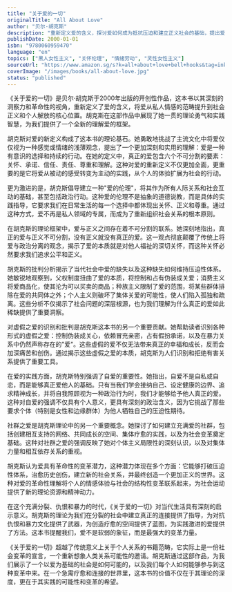 ```yaml
---
title: "关于爱的一切"
originalTitle: "All About Love"
author: "贝尔·胡克斯"
description: "重新定义爱的含义，探讨爱如何成为抵抗压迫和建立正义社会的基础，提出爱的伦理作为社会变革的核心。"
publishDate: 2000-01-01
isbn: "9780060959470"
language: "en"
topics: ["黑人女性主义", "关怀伦理", "情绪劳动", "灵性女性主义"]
sourceUrl: "https://www.amazon.sg/s?k=all+about+love+bell+hooks&tag=inkrupt-22"
coverImage: "/images/books/all-about-love.jpg"
status: "published"
---
```


《关于爱的一切》是贝尔·胡克斯于2000年出版的开创性作品，这本书以其深刻的洞察力和革命性的视角，重新定义了爱的含义，将爱从私人情感的范畴提升到社会正义和个人解放的核心位置。胡克斯在这部作品中展现了她一贯的理论勇气和实践智慧，为我们提供了一个全新的理解爱的框架。

胡克斯对爱的新定义构成了这本书的理论基石。她勇敢地挑战了主流文化中将爱仅仅视为一种感觉或情绪的浅薄观念，提出了一个更加深刻和实用的理解：爱是一种有意识的选择和持续的行动。在她的定义中，真正的爱包含六个不可分割的要素：关怀、承诺、信任、责任、尊重和理解。这种对爱的重新定义不仅更加全面，更重要的是它将爱从被动的感受转变为主动的实践，从个人的体验扩展为社会的行动。

更为激进的是，胡克斯倡导建立一种"爱的伦理"，将其作为所有人际关系和社会互动的基础，甚至包括政治行动。这种爱的伦理不是抽象的道德说教，而是具体的实践指导，它要求我们在日常生活的每一个选择中都体现出关怀、正义和尊重。通过这种方式，爱不再是私人领域的专属，而成为了重新组织社会关系的根本原则。

在胡克斯的理论框架中，爱与正义之间存在着不可分割的联系。她深刻地指出，真正的爱与正义不可分割，没有正义就没有真正的爱。这一观点彻底颠覆了传统上将爱与政治分离的观念，揭示了爱的本质就是对他人福祉的深切关怀，而这种关怀必然要求我们追求公平和正义。

胡克斯的批判分析揭示了当代社会中爱的缺失以及这种缺失如何维持压迫性体系。她敏锐地观察到，父权制度扭曲了爱的本质，将控制和占有伪装成关爱；消费主义将爱商品化，使其沦为可以买卖的商品；种族主义限制了爱的范围，将某些群体排除在爱的共同体之外；个人主义则破坏了集体关爱的可能性，使人们陷入孤独和疏离。这些分析不仅揭示了社会问题的深层根源，也为我们理解为什么真正的爱如此稀缺提供了重要洞察。

对虚假之爱的识别和批判是胡克斯这本书的另一个重要贡献。她帮助读者识别各种形式的虚假之爱：控制伪装成关心，依赖冒充亲密，占有假扮承诺，以及在暴力关系中仍然声称存在的"爱"。这些虚假的爱不仅无法带来真正的幸福和成长，反而会加深痛苦和创伤。通过揭示这些虚假之爱的本质，胡克斯为人们识别和拒绝有害关系提供了重要工具。

在爱的实践方面，胡克斯特别强调了自爱的重要性。她指出，自爱不是自私或自恋，而是能够真正爱他人的基础。只有当我们学会接纳自己、设定健康的边界、追求精神成长，并将自我照顾视为一种政治行为时，我们才能够给予他人真正的爱。这种对自爱的强调不仅具有个人意义，更具有深刻的政治含义，因为它挑战了那些要求个体（特别是女性和边缘群体）为他人牺牲自己的压迫性期待。

社群之爱是胡克斯理论中的另一个重要概念。她探讨了如何建立充满爱的社群，包括创建相互支持的网络、共同成长的空间、集体疗愈的实践，以及为社会变革奠定基础。这种对社群之爱的强调反映了她对个体主义局限性的深刻认识，以及对集体力量和相互依存关系的重视。

胡克斯认为爱具有革命性的变革潜力，这种潜力体现在多个方面：它能够打破压迫性体系，治愈历史创伤，建立新的社会关系，并最终创造一个更加正义的世界。这种对爱的革命性理解将个人的情感体验与社会的结构性变革联系起来，为社会运动提供了新的理论资源和精神动力。

在这个充满分裂、仇恨和暴力的时代，《关于爱的一切》对当代生活具有深刻的启示意义。胡克斯的理论为我们在分裂的社会中建立真正的连接提供了指导，为对抗仇恨和暴力文化提供了武器，为创造疗愈的空间提供了蓝图，为实践激进的爱提供了方法。这本书提醒我们，爱不是软弱的象征，而是最强大的变革力量。

《关于爱的一切》超越了传统意义上关于个人关系的书籍范畴，它实际上是一份社会变革的宣言，一个重新想象人类关系可能性的邀请。胡克斯通过这部作品，为我们展示了一个以爱为基础的社会是如何可能的，以及我们每个人如何能够参与到这种变革中来。在一个急需疗愈和连接的世界里，这本书的价值不仅在于其理论的深度，更在于其实践的可能性和变革的希望。